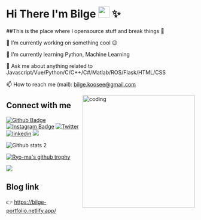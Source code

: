 # Hi There I'm Bilge <img src="https://raw.githubusercontent.com/MartinHeinz/MartinHeinz/master/wave.gif" width="30px"> :sparkles:
##This is the place where I opensource stuff and break things 🤣

🔭  I’m currently working on something cool 😉

🌱  I’m currently learning Python, Machine Learning

💬  Ask me about anything related to Javascript/Vue/Python/C/C++/C#/Matlab/ROS/Flask/HTML/CSS

📫  How to reach me (mail): bilge.koosee@gmail.com

<img align="right" alt="coding" width="300" src="https://cdn.dribbble.com/users/4055494/screenshots/15215756/media/d2b66c4ca0192aa26d103448b3d1518b.gif">

## Connect with me

[![Github Badge](https://img.shields.io/badge/-Github-000?style=quare&labelColor=000&logo=Github&logoColor=white&link=link)](https://github.com/bilgekosee) 
[![Instagram Badge](https://img.shields.io/badge/-Instagram-C13584?style=flat-quare&labelColor=C13584&logo=instagram&logoColor=white&link=link)](https://instagram.com/bilge_kosee?igshid=Zjc2ZTc4Nzk=)
[![Twitter](https://badgen.net/badge/icon/twitter?icon=twitter&label)]([https://twitter.com](https://twitter.com/Bilgekoose))
[![linkedin](https://img.shields.io/badge/Linkedin-000000?style=for-the-badge&logo=Linkedin&logoColor=white)](https://www.linkedin.com/in/bilgekosee)
[![](https://img.shields.io/badge/Spotify-1ED760?style=for-the-badge&logo=spotify&logoColor=white)](https://open.spotify.com/user/31bilywhuez4642dbsxo4jpdkztq?si=71ed71fd91d449a5)



![Github stats 2](https://github-readme-stats.vercel.app/api?username=bilgekosee&show_icons=true&theme=radical)

[![Ryo-ma's github trophy](https://github-profile-trophy.vercel.app/?username=bilgekosee&row=1)](https://github.com/ryo-ma/github-profile-trophy)




<img src="https://github-readme-streak-stats.herokuapp.com/?user=bilgekosee"/>


## Blog link
<!-- BLOG-POST-LIST:START -->
 :point_right: https://bilge-portfolio.netlify.app/
<!-- BLOG-POST-LIST:END -->



